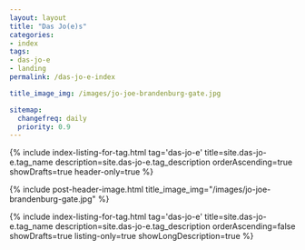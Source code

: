```yaml
---
layout: layout
title: "Das Jo(e)s"
categories:
- index
tags:
- das-jo-e
- landing
permalink: /das-jo-e-index

title_image_img: /images/jo-joe-brandenburg-gate.jpg

sitemap:
  changefreq: daily
  priority: 0.9
---
```


{% include index-listing-for-tag.html tag='das-jo-e' title=site.das-jo-e.tag_name description=site.das-jo-e.tag_description orderAscending=true showDrafts=true header-only=true %}

{% include post-header-image.html title_image_img="/images/jo-joe-brandenburg-gate.jpg" %}

{% include index-listing-for-tag.html tag='das-jo-e' title=site.das-jo-e.tag_name description=site.das-jo-e.tag_description orderAscending=false showDrafts=true listing-only=true showLongDescription=true %}

